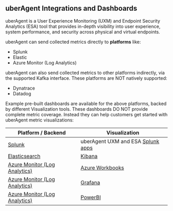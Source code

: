 
## uberAgent Integrations and Dashboards

uberAgent is a User Experience Monitoring (UXM) and Endpoint Security Analytics (ESA) tool that provides in-depth visibility into user experience, system performance, and security across physical and virtual endpoints.

uberAgent can send collected metrics directly to **platforms** like:
* Splunk
* Elastic
* Azure Monitor (Log Analytics)

uberAgent can also send collected metrics to other platforms indirectly, via the supported Kafka interface. These platforms are NOT natively supported:
* Dynatrace
* Datadog

Example pre-built dashboards are available for the above platforms, backed by different Visualization tools. These dashboards DO NOT provide complete metric coverage. Instead they can help customers get started with uberAgent metric visualizations:

| Platform / Backend | Visualization |
| ---------------- | ------------- |
| [Splunk](https://docs.citrix.com/en-us/uberagent/current-release/installation/backend/configuring-splunk-http-event-collector)   | uberAgent UXM and ESA [Splunk apps](https://docs.citrix.com/en-us/uberagent/current-release/installation/installing-uberagent/installing-the-splunk-apps) |
| [Elasticsearch](https://docs.citrix.com/en-us/uberagent/current-release/installation/backend/installing-elasticsearch) | [Kibana](elastic/kibana) |
| [Azure Monitor (Log Analytics)](https://docs.citrix.com/en-us/uberagent/current-release/installation/backend/configuring-microsoft-azure-oms-log-analytics) | [Azure Workbooks](azure-monitor/azure-workbooks) |
| [Azure Monitor (Log Analytics)](https://docs.citrix.com/en-us/uberagent/current-release/installation/backend/configuring-microsoft-azure-oms-log-analytics) | [Grafana](azure-monitor/grafana) |
| [Azure Monitor (Log Analytics)](https://docs.citrix.com/en-us/uberagent/current-release/installation/backend/configuring-microsoft-azure-oms-log-analytics) | [PowerBI](azure-monitor/powerbi) |